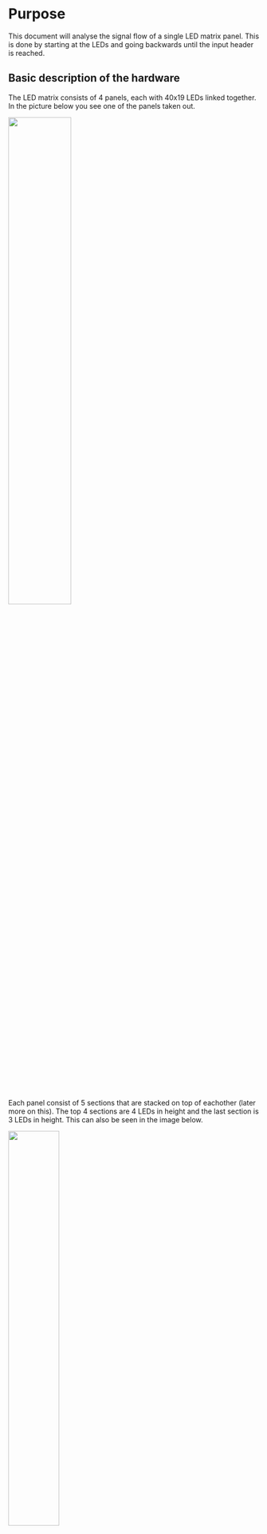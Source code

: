 # Purpose
This document will analyse the signal flow of a single LED matrix panel. This is done by starting at the LEDs and going backwards until the input header is reached.

## Basic description of the hardware

The LED matrix consists of 4 panels, each with 40x19 LEDs linked together. In the picture below you see one of the panels taken out.

<img src="./Img/Panel/LedMatrixOpen.jpg" width="50%"> <br>

Each panel consist of 5 sections that are stacked on top of eachother (later more on this). The top 4 sections are 4 LEDs in height and the last section is 3 LEDs in height. This can also be seen in the image below.

<img src="./Img/Panel/LedMatrixLayout_panel_overlay.png" width="45%">

## Direct LED control
The LEDs are driven by the the [MBI5167G](./Datasheet/MBI5167_Datasheet.pdf) 8-channel (shift register) LED driver chip. In the image above you can see the small IC's in between the LEDs. These are the MBI5167G ICs. 

The cathode (negative) of the LEDs are connected to the ~OUTn pins of the MBI5167G. A single MBI5167G has 8 ~OUTn pins. Each row has 40 LEDs, meaning that each row needs 5 MBI5167G ICs. The **~OUTn pins are active-low**. This means that when the shift register of the MBI5167G is completely filled with 1's (through the SDI pin), All outputs are 0 (since the output is only active if it's corresponding bit in the shift register is filled with a 0) and the LEDs will turn on due to the negative of the led now being connected to 0v.

The connections for a single section (one of the white boxes from above) are as shown in the schematic below. Note that the signals come in from the right of the panel (looking from the same perspective as in the image above). Note that the control signals (CLK, LE, ~OE) of all ICs in one section are connected together while each row has a separate data input line. **This means that on each clock pulse of a panel we write four pixels (in one column)**.

<img src="./Img/KiCad/LedMatrixBusLarge-LedDrivers.jpg" width="80%">

## Data input
The MBI5167G acts as an 8-bit shift register with SDI (data input) and SDO (data out). Data on the **SDI is clocked in at the rising-clock**.

The latch pin (LE) is used to separate the input from the output. The **shifted data is shown on the output when when LE is pulsed high**

The inverted output enable (~OE) pin is used to set all ~OUTn pins to 1 or 0. When **~OE is low the latched data is shown (meaning the output is enabled)**.

<img src="./Img/Datasheet/MBI5167G_Control.PNG">

# MBI5167G connections to other ICs
The following ICs (seen on the bottom of the PCB in the picture of the panel above) are connected to the MBI5167Gs:

- [74HC164](./Datasheet/sn74hc164.pdf): An 8-bit shift register.
  - Right: Provides data on the SDI pins.
  - Left: Provide clock signal data. TODO: to the 74HC373?
- [74HC373](./Datasheet/74HC_HCT373.pdf): An 8-bit latch. Three of these are connected.
  - Outer left: Controls the ~OE pins.
  - Center left: Controls the LE pins.
  - Center right: Controls the CLK pins.
  - Outer right: Connects to the external interface connector   .
- [74HC138](./Datasheet/sn74hc138.pdf): 3-bit To 8-bit Decoders/Demultiplexers:
  - Right: controls the CLK signals of the 74HC164 ICs.

## 74HC164

The 74HC164 is a shift register as shown on the diagram below. On the panel both input B (pin 2) and ~CLR (pin 9) are connected to 5V. This means that **only input A (pin 1) takes data input**.

<img src="./Img/Datasheet/74HC164_Diagram.PNG" width="60%">

The outputs of the 74HC164 are connected the most right MBI5167G IC of each row. It is important to see that **a single output of the shift register is connected to multiple rows**. The *LedDriver* block seen in the image below (the right one) contains 5 copies of the diagram shown in the [Direct LED control](#direct-led-control) section (where section 5 has 3 rows instead of 4).

<img src="./Img/KiCad/75HC164_Connection_To_MBI5167G_SDI.PNG" width="40%"> <br>

Handling the mapping between one 74HC164 shift register output to multiple MBI5167G SDI lines is explained in section [MBI5167G control input signals](#mbi5167g-control-input-signals).

## 74HC373

As shown previously, a panel has sections of 4 rows (and one with 3 rows). Each section shares the CLK/LE/~OE signals and are controlled by the outputs of three 74HC373 ICs. These sections are used to control which rows take the current values of the 74HC164.

<img src="./Img/Datasheet/74HC373_Diagram.PNG" width="60%"> <br>

The line ~OE is pulled LOW and LE is pulled HIGH. Meaning that the **data between Dn and Qn is transparant**.

- The outer left IC controls the ~OE signals of the MBI5167G ICs.
- The center left IC controls the LE signals of the MBI5167G ICs.
- The center right IC controls the CLK signals of the MBI5167G ICs.

## 74HC138

TODO: More text

<img src="./Img/Datasheet/74HC138_LogicDiagram.png" width="60%"> <br>

### MBI5167G control input signals
For simplicity, the clock and data for the most right 74HC164 IC is ignored. It is assumed that the clock of the shift register is setup so that the correct data is shifted in the MBI5167G on the clock for a certain section. More detail about this will be discussed later on.

The right 74HC164 output 8 bits and this covers 8 rows. This is equivalent to 2 sections (of 4 rows). To **not** shift data into the MBI5167G the CLK pin should be kept low.

**Once the first eight rows of the first column are fed with data the next two sections are clocked in** and after that the last section (with 3 rows) is clocked in.

There is the option to either do it column-by-columns, or to shift a complete row of data into the row and only then go to the next sections.
-
The **latch signal should be pulsed after every column**. Otherwise no new data will be presented to the output of the MBI5167Gs. While all latch signals of all section are tied together (controlled by the *center left* 74HC373D in the diagram below), not all clocks are and thus not all all MBI5167G ICs get new data clocked in. Which is good. 

The **~OE signals of the MBI5167G ICs have a fixed time difference between them**. When the ~OE signals of section 1 and 2 (the top 8 rows) are pulled down, section 3 and 4 are pulled down 1us later and section 5 is pulled down 1us after that.

<img src="./Img/KiCad/75HC164_Connection_To_MBI5167G_CLK_LE_OE.PNG" height="500px">

# LED data and clock shift register
There are two 74HC164 shift registers on a panel. The input port of both are connected with each other. The left 74HC164 is used for driving the clock signals of the MBI5167G sections. The right one is used for the LED data.

The reason that a shared data input line works is because the clock for both 74HC164 shift registers is driven by the right 74HC138 (8-bit) demultiplexer. Of this 74HC138 the B and C inputs are pulled low while the A input is controlled by the input connector (pin 2 of Conn1). By toggling input A the outputs Y0 and Y1 are pulsing inverted relative to each other. Y0 is connected to the clock of the right 74HC164 (LED data) while Y1 is connected to the clock of the left 74HC164 (section clock). **The data on the data input line should thus align with the rising clock of the shift register in which the data should end up**.

If input A at the right 74HC138 is kept at a certain value then the corresponding output can also be toggled by using the active-low enable input which is connected to pin 5 on Conn1. The same goes for the active-low enable input of the left 74HC138 which is connected to pin 2 on Conn1.

On the output of the left 74HC164 (section clock) is also a header connected on which a jumper connects a certain output with a pull-up resistor. One of the active low enable pins on the left 74HC138 demultiplexer (which selects which section is clocked) is also connected to this pull-up resistor. when the jumper is set to, for example connect Q0 of the left 74HC164 with the pull-up resistor, then the left 74HC138 will only be enabled when there is a 0 on Q0. 

The jumper is used to disable or enable the clock of a certain panel when data is send for another panel.


# Signal flow on Conn1
<img src="./Img/Sketches/SignalFlow.jpg" height="500px">

## Section and panel select
Pin 5 is a constant clock. Pin 2 determines wheter the left or right 74HC164 is clocked. When pin 2 is high the left 74HC164 is being clocked. 

In this state the data on pin 4 should send 8 bits of data. The first 2 bits being send are used to select the current sections. Since two sections are clocked together there are three clock sections. The first two bits being send are thus binary 0-2.

| Data | Description | Options |
|:---: | :--- | :--- |
| [7:6] | Binary sections select | 00: sections 1-2<br>01: sections 3-4<br>10: section 5 |
| [5:0] | Panel select. Active-low | 111110: Panel 1<br>111101: Panel 2<br>111011: Panel 3<br>110111: Panel 4<br>101111: Panel 5<br>011111: Panel 6<br> |

When sending the data, a single bit should be held for one clock cycle starting at the falling edge of the clock. This ensures that at the next rising clock the signal on the data line is stable.

After this data is shifted into the left 74HC164 the signal on pin 1 can be pulled low to start clocking the right 74HC164. Pulling pin 1 down can be done at the rising clock edge of for the last data bit. Pulling pin 1 down will result in a high-pulled clock for the left 74HC164 which is what the clock was already doing anyway. The duration of this last data bit should still be a complete clock cycle however just like the others.

## Data input
When all bits for the section and panel select are shifted in the data can be send. On the falling clock edge after the last data bit the data for the rows can be clocked in. For the row data the first data being send corresponds to the first row. Sending 10010100 thus results in the first led of row 0 to be on, the first leds of row 1 and 2 of, on for row 3 and 5 and off for row 4, 6 and 7. 

During this time the signal on pin 3 (left 74HC138 active-low enable) and 6 (Latch enable for the MBI5167Gs) should be kept low.

When all the data is clocked in pin 3 should be pulsed once. When the active-low enable pin of the 74HC138 is high the demultiplexer is disabled, resulting in all 1's on the output. Enabling the demultiplexer again sets the selected output to low again. This creates the clock pulse the for MBI5167Gs in the selected sections. Only one clock pulse is needed since each row only has a single new data bit. The data of the MBI5167G as a result of this clock pulse also shift by one (to the left on the panel). Now that the data is clocked in it still needs to be latched. This is done by pulsing the signal on pin 6 once.




<br><br><br><br><br><br><br>
The HC14 smitch triggers are possibly used to create a delay. That would explain the different resistor values. T = R * C
R6 = 2700 ohm
R7 = 1300 ohm

Outer left 74HC373
Delta D0(/1) - D2(/3) = 1us falling, 1.26us rising 
Delta D0(/1) - D4(/5) = 2.06us falling, 2.68us rising
